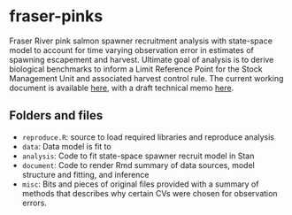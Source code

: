 # fraser-pinks
Fraser River pink salmon spawner recruitment analysis with state-space model to account for time varying observation error in estimates of spawning escapement and harvest. Ultimate goal of analysis is to derive biological benchmarks to inform a Limit Reference Point for the Stock Management Unit and associated harvest control rule. The current working document is available [here](https://pacific-salmon-assess.github.io/fraser-pinks/doc/fraser-pinks.html), with a draft technical memo [here](https://pacific-salmon-assess.github.io/fraser-pinks/doc/tech-memo.html).   

## Folders and files
- `reproduce.R`: source to load required libraries and reproduce analysis
- `data`: Data model is fit to
- `analysis`: Code to fit state-space spawner recruit model in Stan
- `document`: Code to render Rmd summary of data sources, model structure and fitting, and inference
- `misc`: Bits and pieces of original files provided with a summary of methods that describes why certain CVs were chosen for observation errors.   
 
